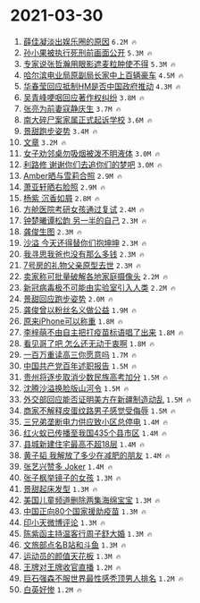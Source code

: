# 2021-03-30

1. [薛佳凝淡出娱乐圈的原因](https://s.weibo.com/weibo?q=%E8%96%9B%E4%BD%B3%E5%87%9D%E6%B7%A1%E5%87%BA%E5%A8%B1%E4%B9%90%E5%9C%88%E7%9A%84%E5%8E%9F%E5%9B%A0&Refer=top) `6.2M 🔥`
1. [孙小果被执行死刑前画面公开](https://s.weibo.com/weibo?q=%23%E5%AD%99%E5%B0%8F%E6%9E%9C%E8%A2%AB%E6%89%A7%E8%A1%8C%E6%AD%BB%E5%88%91%E5%89%8D%E7%94%BB%E9%9D%A2%E5%85%AC%E5%BC%80%23&Refer=top) `5.3M 🔥`
1. [专家说张哲瀚用眼影遮麦粒肿使不得](https://s.weibo.com/weibo?q=%E4%B8%93%E5%AE%B6%E8%AF%B4%E5%BC%A0%E5%93%B2%E7%80%9A%E7%94%A8%E7%9C%BC%E5%BD%B1%E9%81%AE%E9%BA%A6%E7%B2%92%E8%82%BF%E4%BD%BF%E4%B8%8D%E5%BE%97&Refer=top) `5.3M 🔥`
1. [哈尔滨电业局原副局长家中上百辆豪车](https://s.weibo.com/weibo?q=%23%E5%93%88%E5%B0%94%E6%BB%A8%E7%94%B5%E4%B8%9A%E5%B1%80%E5%8E%9F%E5%89%AF%E5%B1%80%E9%95%BF%E5%AE%B6%E4%B8%AD%E4%B8%8A%E7%99%BE%E8%BE%86%E8%B1%AA%E8%BD%A6%23&Refer=top) `4.5M 🔥`
1. [华春莹回应抵制HM是否中国政府推动](https://s.weibo.com/weibo?q=%23%E5%8D%8E%E6%98%A5%E8%8E%B9%E5%9B%9E%E5%BA%94%E6%8A%B5%E5%88%B6HM%E6%98%AF%E5%90%A6%E4%B8%AD%E5%9B%BD%E6%94%BF%E5%BA%9C%E6%8E%A8%E5%8A%A8%23&Refer=top) `4.3M 🔥`
1. [吴青峰哽咽回应著作权纠纷](https://s.weibo.com/weibo?q=%23%E5%90%B4%E9%9D%92%E5%B3%B0%E5%93%BD%E5%92%BD%E5%9B%9E%E5%BA%94%E8%91%97%E4%BD%9C%E6%9D%83%E7%BA%A0%E7%BA%B7%23&Refer=top) `3.8M 🔥`
1. [张亮为前妻寇静庆生](https://s.weibo.com/weibo?q=%E5%BC%A0%E4%BA%AE%E4%B8%BA%E5%89%8D%E5%A6%BB%E5%AF%87%E9%9D%99%E5%BA%86%E7%94%9F&Refer=top) `3.7M 🔥`
1. [南大碎尸案家属正式起诉学校](https://s.weibo.com/weibo?q=%23%E5%8D%97%E5%A4%A7%E7%A2%8E%E5%B0%B8%E6%A1%88%E5%AE%B6%E5%B1%9E%E6%AD%A3%E5%BC%8F%E8%B5%B7%E8%AF%89%E5%AD%A6%E6%A0%A1%23&Refer=top) `3.6M 🔥`
1. [景甜跑步姿势](https://s.weibo.com/weibo?q=%E6%99%AF%E7%94%9C%E8%B7%91%E6%AD%A5%E5%A7%BF%E5%8A%BF&Refer=top) `3.4M 🔥`
1. [文章](https://s.weibo.com/weibo?q=%E6%96%87%E7%AB%A0&Refer=top) `3.2M 🔥`
1. [女子劝邻桌勿吸烟被泼不明液体](https://s.weibo.com/weibo?q=%23%E5%A5%B3%E5%AD%90%E5%8A%9D%E9%82%BB%E6%A1%8C%E5%8B%BF%E5%90%B8%E7%83%9F%E8%A2%AB%E6%B3%BC%E4%B8%8D%E6%98%8E%E6%B6%B2%E4%BD%93%23&Refer=top) `3.0M 🔥`
1. [利路修 谢谢你们去追你们的梦吧](https://s.weibo.com/weibo?q=%E5%88%A9%E8%B7%AF%E4%BF%AE%20%E8%B0%A2%E8%B0%A2%E4%BD%A0%E4%BB%AC%E5%8E%BB%E8%BF%BD%E4%BD%A0%E4%BB%AC%E7%9A%84%E6%A2%A6%E5%90%A7&Refer=top) `3.0M 🔥`
1. [Amber晒与雪莉合照](https://s.weibo.com/weibo?q=%23Amber%E6%99%92%E4%B8%8E%E9%9B%AA%E8%8E%89%E5%90%88%E7%85%A7%23&Refer=top) `2.9M 🔥`
1. [萧亚轩晒右脸照](https://s.weibo.com/weibo?q=%E8%90%A7%E4%BA%9A%E8%BD%A9%E6%99%92%E5%8F%B3%E8%84%B8%E7%85%A7&Refer=top) `2.9M 🔥`
1. [杨紫 沉香如屑](https://s.weibo.com/weibo?q=%E6%9D%A8%E7%B4%AB%20%E6%B2%89%E9%A6%99%E5%A6%82%E5%B1%91&Refer=top) `2.8M 🔥`
1. [方舱医院考研女孩通过复试](https://s.weibo.com/weibo?q=%23%E6%96%B9%E8%88%B1%E5%8C%BB%E9%99%A2%E8%80%83%E7%A0%94%E5%A5%B3%E5%AD%A9%E9%80%9A%E8%BF%87%E5%A4%8D%E8%AF%95%23&Refer=top) `2.4M 🔥`
1. [钟楚曦谭松韵 另一半的自己](https://s.weibo.com/weibo?q=%E9%92%9F%E6%A5%9A%E6%9B%A6%E8%B0%AD%E6%9D%BE%E9%9F%B5%20%E5%8F%A6%E4%B8%80%E5%8D%8A%E7%9A%84%E8%87%AA%E5%B7%B1&Refer=top) `2.3M 🔥`
1. [龚俊生图](https://s.weibo.com/weibo?q=%23%E9%BE%9A%E4%BF%8A%E7%94%9F%E5%9B%BE%23&Refer=top) `2.3M 🔥`
1. [沙溢 今天还得替你们抱坤坤](https://s.weibo.com/weibo?q=%E6%B2%99%E6%BA%A2%20%E4%BB%8A%E5%A4%A9%E8%BF%98%E5%BE%97%E6%9B%BF%E4%BD%A0%E4%BB%AC%E6%8A%B1%E5%9D%A4%E5%9D%A4&Refer=top) `2.3M 🔥`
1. [我寻思我爸也没有那么多钱](https://s.weibo.com/weibo?q=%E6%88%91%E5%AF%BB%E6%80%9D%E6%88%91%E7%88%B8%E4%B9%9F%E6%B2%A1%E6%9C%89%E9%82%A3%E4%B9%88%E5%A4%9A%E9%92%B1&Refer=top) `2.3M 🔥`
1. [7号房的礼物父亲原型去世](https://s.weibo.com/weibo?q=7%E5%8F%B7%E6%88%BF%E7%9A%84%E7%A4%BC%E7%89%A9%E7%88%B6%E4%BA%B2%E5%8E%9F%E5%9E%8B%E5%8E%BB%E4%B8%96&Refer=top) `2.3M 🔥`
1. [卖家称可批量破解各地家庭摄像头](https://s.weibo.com/weibo?q=%23%E5%8D%96%E5%AE%B6%E7%A7%B0%E5%8F%AF%E6%89%B9%E9%87%8F%E7%A0%B4%E8%A7%A3%E5%90%84%E5%9C%B0%E5%AE%B6%E5%BA%AD%E6%91%84%E5%83%8F%E5%A4%B4%23&Refer=top) `2.2M 🔥`
1. [新冠病毒极不可能由实验室引入人类](https://s.weibo.com/weibo?q=%23%E6%96%B0%E5%86%A0%E7%97%85%E6%AF%92%E6%9E%81%E4%B8%8D%E5%8F%AF%E8%83%BD%E7%94%B1%E5%AE%9E%E9%AA%8C%E5%AE%A4%E5%BC%95%E5%85%A5%E4%BA%BA%E7%B1%BB%23&Refer=top) `2.2M 🔥`
1. [景甜回应跑步姿势](https://s.weibo.com/weibo?q=%23%E6%99%AF%E7%94%9C%E5%9B%9E%E5%BA%94%E8%B7%91%E6%AD%A5%E5%A7%BF%E5%8A%BF%23&Refer=top) `2.0M 🔥`
1. [龚俊曾以粉丝名义做公益](https://s.weibo.com/weibo?q=%23%E9%BE%9A%E4%BF%8A%E6%9B%BE%E4%BB%A5%E7%B2%89%E4%B8%9D%E5%90%8D%E4%B9%89%E5%81%9A%E5%85%AC%E7%9B%8A%23&Refer=top) `1.9M 🔥`
1. [原来iPhone可以称重](https://s.weibo.com/weibo?q=%23%E5%8E%9F%E6%9D%A5iPhone%E5%8F%AF%E4%BB%A5%E7%A7%B0%E9%87%8D%23&Refer=top) `1.8M 🔥`
1. [李梓萌不由自主把打疫苗标语唱了出来](https://s.weibo.com/weibo?q=%23%E6%9D%8E%E6%A2%93%E8%90%8C%E4%B8%8D%E7%94%B1%E8%87%AA%E4%B8%BB%E6%8A%8A%E6%89%93%E7%96%AB%E8%8B%97%E6%A0%87%E8%AF%AD%E5%94%B1%E4%BA%86%E5%87%BA%E6%9D%A5%23&Refer=top) `1.8M 🔥`
1. [看见哥了吧 怎么还无动于衷啊](https://s.weibo.com/weibo?q=%E7%9C%8B%E8%A7%81%E5%93%A5%E4%BA%86%E5%90%A7%20%E6%80%8E%E4%B9%88%E8%BF%98%E6%97%A0%E5%8A%A8%E4%BA%8E%E8%A1%B7%E5%95%8A&Refer=top) `1.8M 🔥`
1. [一百万重读高三你愿意吗](https://s.weibo.com/weibo?q=%23%E4%B8%80%E7%99%BE%E4%B8%87%E9%87%8D%E8%AF%BB%E9%AB%98%E4%B8%89%E4%BD%A0%E6%84%BF%E6%84%8F%E5%90%97%23&Refer=top) `1.7M 🔥`
1. [中国共产党百年述职报告](https://s.weibo.com/weibo?q=%23%E4%B8%AD%E5%9B%BD%E5%85%B1%E4%BA%A7%E5%85%9A%E7%99%BE%E5%B9%B4%E8%BF%B0%E8%81%8C%E6%8A%A5%E5%91%8A%23&Refer=top) `1.5M 🔥`
1. [贵州将逐步取消少数民族高考加分](https://s.weibo.com/weibo?q=%23%E8%B4%B5%E5%B7%9E%E5%B0%86%E9%80%90%E6%AD%A5%E5%8F%96%E6%B6%88%E5%B0%91%E6%95%B0%E6%B0%91%E6%97%8F%E9%AB%98%E8%80%83%E5%8A%A0%E5%88%86%23&Refer=top) `1.5M 🔥`
1. [沈腾沙溢换脸版山河令](https://s.weibo.com/weibo?q=%23%E6%B2%88%E8%85%BE%E6%B2%99%E6%BA%A2%E6%8D%A2%E8%84%B8%E7%89%88%E5%B1%B1%E6%B2%B3%E4%BB%A4%23&Refer=top) `1.5M 🔥`
1. [外交部回应能否证明美方在新疆制造动乱](https://s.weibo.com/weibo?q=%23%E5%A4%96%E4%BA%A4%E9%83%A8%E5%9B%9E%E5%BA%94%E8%83%BD%E5%90%A6%E8%AF%81%E6%98%8E%E7%BE%8E%E6%96%B9%E5%9C%A8%E6%96%B0%E7%96%86%E5%88%B6%E9%80%A0%E5%8A%A8%E4%B9%B1%23&Refer=top) `1.5M 🔥`
1. [商家不解释皮蛋纹路男子感觉受侮辱](https://s.weibo.com/weibo?q=%23%E5%95%86%E5%AE%B6%E4%B8%8D%E8%A7%A3%E9%87%8A%E7%9A%AE%E8%9B%8B%E7%BA%B9%E8%B7%AF%E7%94%B7%E5%AD%90%E6%84%9F%E8%A7%89%E5%8F%97%E4%BE%AE%E8%BE%B1%23&Refer=top) `1.5M 🔥`
1. [三兄弟垄断电力供应致小区总停电](https://s.weibo.com/weibo?q=%23%E4%B8%89%E5%85%84%E5%BC%9F%E5%9E%84%E6%96%AD%E7%94%B5%E5%8A%9B%E4%BE%9B%E5%BA%94%E8%87%B4%E5%B0%8F%E5%8C%BA%E6%80%BB%E5%81%9C%E7%94%B5%23&Refer=top) `1.4M 🔥`
1. [红火蚁已传播至我国435个县市区](https://s.weibo.com/weibo?q=%23%E7%BA%A2%E7%81%AB%E8%9A%81%E5%B7%B2%E4%BC%A0%E6%92%AD%E8%87%B3%E6%88%91%E5%9B%BD435%E4%B8%AA%E5%8E%BF%E5%B8%82%E5%8C%BA%23&Refer=top) `1.4M 🔥`
1. [县城新建住宅最高不超18层](https://s.weibo.com/weibo?q=%E5%8E%BF%E5%9F%8E%E6%96%B0%E5%BB%BA%E4%BD%8F%E5%AE%85%E6%9C%80%E9%AB%98%E4%B8%8D%E8%B6%8518%E5%B1%82&Refer=top) `1.4M 🔥`
1. [黄子韬 我解放了多少在减肥的朋友](https://s.weibo.com/weibo?q=%E9%BB%84%E5%AD%90%E9%9F%AC%20%E6%88%91%E8%A7%A3%E6%94%BE%E4%BA%86%E5%A4%9A%E5%B0%91%E5%9C%A8%E5%87%8F%E8%82%A5%E7%9A%84%E6%9C%8B%E5%8F%8B&Refer=top) `1.4M 🔥`
1. [张艺兴赞多 Joker](https://s.weibo.com/weibo?q=%E5%BC%A0%E8%89%BA%E5%85%B4%E8%B5%9E%E5%A4%9A%20Joker&Refer=top) `1.4M 🔥`
1. [张子枫举镜子的女孩](https://s.weibo.com/weibo?q=%23%E5%BC%A0%E5%AD%90%E6%9E%AB%E4%B8%BE%E9%95%9C%E5%AD%90%E7%9A%84%E5%A5%B3%E5%AD%A9%23&Refer=top) `1.3M 🔥`
1. [景甜起床发型](https://s.weibo.com/weibo?q=%23%E6%99%AF%E7%94%9C%E8%B5%B7%E5%BA%8A%E5%8F%91%E5%9E%8B%23&Refer=top) `1.3M 🔥`
1. [美国儿童频道删除两集海绵宝宝](https://s.weibo.com/weibo?q=%E7%BE%8E%E5%9B%BD%E5%84%BF%E7%AB%A5%E9%A2%91%E9%81%93%E5%88%A0%E9%99%A4%E4%B8%A4%E9%9B%86%E6%B5%B7%E7%BB%B5%E5%AE%9D%E5%AE%9D&Refer=top) `1.3M 🔥`
1. [中国正向80个国家援助疫苗](https://s.weibo.com/weibo?q=%E4%B8%AD%E5%9B%BD%E6%AD%A3%E5%90%9180%E4%B8%AA%E5%9B%BD%E5%AE%B6%E6%8F%B4%E5%8A%A9%E7%96%AB%E8%8B%97&Refer=top) `1.3M 🔥`
1. [印小天微博评论](https://s.weibo.com/weibo?q=%23%E5%8D%B0%E5%B0%8F%E5%A4%A9%E5%BE%AE%E5%8D%9A%E8%AF%84%E8%AE%BA%23&Refer=top) `1.3M 🔥`
1. [陈紫函主持温客行周子舒大婚](https://s.weibo.com/weibo?q=%23%E9%99%88%E7%B4%AB%E5%87%BD%E4%B8%BB%E6%8C%81%E6%B8%A9%E5%AE%A2%E8%A1%8C%E5%91%A8%E5%AD%90%E8%88%92%E5%A4%A7%E5%A9%9A%23&Refer=top) `1.3M 🔥`
1. [文旅部点名B站和斗鱼](https://s.weibo.com/weibo?q=%23%E6%96%87%E6%97%85%E9%83%A8%E7%82%B9%E5%90%8DB%E7%AB%99%E5%92%8C%E6%96%97%E9%B1%BC%23&Refer=top) `1.3M 🔥`
1. [运动员的颜值天花板](https://s.weibo.com/weibo?q=%23%E8%BF%90%E5%8A%A8%E5%91%98%E7%9A%84%E9%A2%9C%E5%80%BC%E5%A4%A9%E8%8A%B1%E6%9D%BF%23&Refer=top) `1.3M 🔥`
1. [王牌对王牌收官直播](https://s.weibo.com/weibo?q=%23%E7%8E%8B%E7%89%8C%E5%AF%B9%E7%8E%8B%E7%89%8C%E6%94%B6%E5%AE%98%E7%9B%B4%E6%92%AD%23&Refer=top) `1.2M 🔥`
1. [巨石强森不服世界最性感秃顶男人排名](https://s.weibo.com/weibo?q=%23%E5%B7%A8%E7%9F%B3%E5%BC%BA%E6%A3%AE%E4%B8%8D%E6%9C%8D%E4%B8%96%E7%95%8C%E6%9C%80%E6%80%A7%E6%84%9F%E7%A7%83%E9%A1%B6%E7%94%B7%E4%BA%BA%E6%8E%92%E5%90%8D%23&Refer=top) `1.2M 🔥`
1. [白英好惨](https://s.weibo.com/weibo?q=%23%E7%99%BD%E8%8B%B1%E5%A5%BD%E6%83%A8%23&Refer=top) `1.2M 🔥`
